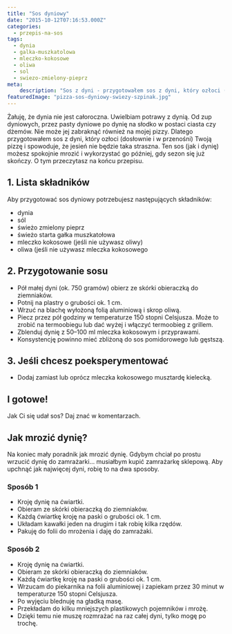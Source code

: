 ```yaml
---
title: "Sos dyniowy"
date: "2015-10-12T07:16:53.000Z"
categories: 
  - przepis-na-sos
tags: 
  - dynia
  - galka-muszkatolowa
  - mleczko-kokosowe
  - oliwa
  - sol
  - swiezo-zmielony-pieprz
meta: 
    description: "Sos z dyni - przygotowałem sos z dyni, który ozłoci (dosłownie i w przenośni) Twoją pizzę i spowoduje, że jesień nie będzie taka straszna."
featuredImage: "pizza-sos-dyniowy-swiezy-szpinak.jpg"
---
```


Żałuję, że dynia nie jest całoroczna. Uwielbiam potrawy z dynią. Od zup dyniowych, przez pasty dyniowe po dynię na słodko w postaci ciasta czy dżemów. Nie może jej zabraknąć również na mojej pizzy. Dlatego przygotowałem sos z dyni, który ozłoci (dosłownie i w przenośni) Twoją pizzę i spowoduje, że jesień nie będzie taka straszna. Ten sos (jak i dynię) możesz spokojnie mrozić i wykorzystać go później, gdy sezon się już skończy. O tym przeczytasz na końcu przepisu.

## 1\. Lista składników

Aby przygotować sos dyniowy potrzebujesz następujących składników:

- dynia
- sól
- świeżo zmielony pieprz
- świeżo starta gałka muszkatołowa
- mleczko kokosowe (jeśli nie używasz oliwy)
- oliwa (jeśli nie używasz mleczka kokosowego

## 2\. Przygotowanie sosu

- Pół małej dyni (ok. 750 gramów) obierz ze skórki obieraczką do ziemniaków.
- Potnij na plastry o grubości ok. 1 cm.
- Wrzuć na blachę wyłożoną folią aluminiową i skrop oliwą.
- Piecz przez pół godziny w temperaturze 150 stopni Celsjusza. Może to zrobić na termoobiegu lub dać wyżej i włączyć termoobieg z grillem.
- Zblenduj dynię z 50–100 ml mleczka kokosowym i przyprawami.
- Konsystencję powinno mieć zbliżoną do sos pomidorowego lub gęstszą.

## 3\. Jeśli chcesz poeksperymentować

- Dodaj zamiast lub oprócz mleczka kokosowego musztardę kielecką.

## I gotowe!

Jak Ci się udał sos? Daj znać w komentarzach.

## Jak mrozić dynię?

Na koniec mały poradnik jak mrozić dynię. Gdybym chciał po prostu wrzucić dynię do zamrażarki… musiałbym kupić zamrażarkę sklepową. Aby upchnąć jak najwięcej dyni, robię to na dwa sposoby.

### Sposób 1

- Kroję dynię na ćwiartki.
- Obieram ze skórki obieraczką do ziemniaków.
- Każdą ćwiartkę kroję na paski o grubości ok. 1 cm.
- Układam kawałki jeden na drugim i tak robię kilka rzędów.
- Pakuję do folii do mrożenia i daję do zamrażaki.

### Sposób 2

- Kroję dynię na ćwiartki.
- Obieram ze skórki obieraczką do ziemniaków.
- Każdą ćwiartkę kroję na paski o grubości ok. 1 cm.
- Wrzucam do piekarnika na folii aluminiowej i zapiekam przez 30 minut w temperaturze 150 stopni Celsjusza.
- Po wyjęciu blednuję na gładką masę.
- Przekładam do kilku mniejszych plastikowych pojemników i mrożę.
- Dzięki temu nie muszę rozmrażać na raz całej dyni, tylko mogę po trochę.
